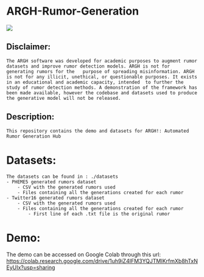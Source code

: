 # ARGH-Rumor-Generation

[![](https://colab.research.google.com/assets/colab-badge.svg)](https://colab.research.google.com/drive/1uh9iZ4IFM3YQJTMIKrfmXb8hTxNEyUIx?usp=sharing)

## Disclaimer:
    The ARGH software was developed for academic purposes to augment rumor datasets and improve rumor detection models. ARGH is not for generating rumors for the   purpose of spreading misinformation. ARGH is not for any illicit, unethical, or questionable purposes. It exists in an educational and academic capacity, intended  to further the study of rumor detection methods. A demonstration of the framework has been made available, however the codebase and datasets used to produce the generative model will not be released.

## Description:

    This repository contains the demo and datasets for ARGH!: Automated Rumor Generation Hub

# Datasets:

    The datasets can be found in : ./datasets
    - PHEME5 generated rumors dataset
        - CSV with the generated rumors used
        - Files containing all the generations created for each rumor
    - Twitter16 generated rumors dataset
        - CSV with the generated rumors used
        - Files containing all the generations created for each rumor
            - First line of each .txt file is the original rumor

# Demo:
The demo can be accessed on Google Colab through this url: https://colab.research.google.com/drive/1uh9iZ4IFM3YQJTMIKrfmXb8hTxNEyUIx?usp=sharing
